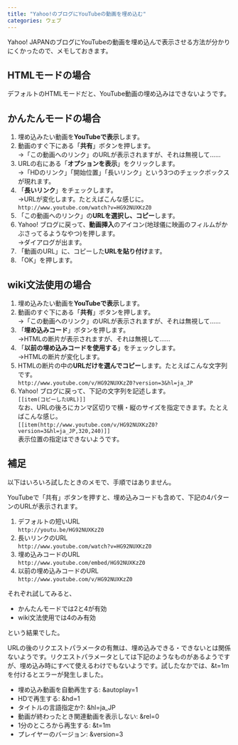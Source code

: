 ```yaml
---
title: "Yahoo!のブログにYouTubeの動画を埋め込む"
categories: ウェブ
---
```


Yahoo! JAPANのブログにYouTubeの動画を埋め込んで表示させる方法が分かりにくかったので、メモしておきます。

## HTMLモードの場合

デフォルトのHTMLモードだと、YouTube動画の埋め込みはできないようです。

## かんたんモードの場合

1. 埋め込みたい動画を**YouTubeで表示**します。
1. 動画のすぐ下にある「**共有**」ボタンを押します。  
   →「この動画へのリンク」のURLが表示されますが、それは無視して……
1. URLの右にある「**オプションを表示**」をクリックします。  
   →「HDのリンク」「開始位置」「長いリンク」という3つのチェックボックスが現れます。
1. 「**長いリンク**」をチェックします。  
   →URLが変化します。たとえばこんな感じに。  
   `http://www.youtube.com/watch?v=HG92NUXKzZ0`
1. 「この動画へのリンク」の**URLを選択し、コピー**します。
1. Yahoo! ブログに戻って、**動画挿入**のアイコン(地球儀に映画のフィルムがかぶさってるようなやつ)を押します。  
   →ダイアログが出ます。
1. 「動画のURL」に、コピーした**URLを貼り付け**ます。
1. 「OK」を押します。

## wiki文法使用の場合

1. 埋め込みたい動画を**YouTubeで表示**します。
1. 動画のすぐ下にある「**共有**」ボタンを押します。  
   →「この動画へのリンク」のURLが表示されますが、それは無視して……
1. 「**埋め込みコード**」ボタンを押します。  
   →HTMLの断片が表示されますが、それは無視して……
1. 「**以前の埋め込みコードを使用する**」をチェックします。  
   →HTMLの断片が変化します。
1. HTMLの断片の中の**URLだけを選んでコピー**します。たとえばこんな文字列です。  
   `http://www.youtube.com/v/HG92NUXKzZ0?version=3&hl=ja_JP`
1. Yahoo! ブログに戻って、下記の文字列を記述します。  
   `[[item(コピーしたURL)]]`  
   なお、URLの後ろにカンマ区切りで横・縦のサイズを指定できます。たとえばこんな感じ。  
   `[[item(http://www.youtube.com/v/HG92NUXKzZ0?version=3&hl=ja_JP,320,240)]]`  
   表示位置の指定はできないようです。

## 補足

以下はいろいろ試したときのメモで、手順ではありません。

YouTubeで「共有」ボタンを押すと、埋め込みコードも含めて、下記の4パターンのURLが表示されます。

1. デフォルトの短いURL  
   `http://youtu.be/HG92NUXKzZ0`
1. 長いリンクのURL  
   `http://www.youtube.com/watch?v=HG92NUXKzZ0`
1. 埋め込みコードのURL  
   `http://www.youtube.com/embed/HG92NUXKzZ0`
1. 以前の埋め込みコードのURL  
   `http://www.youtube.com/v/HG92NUXKzZ0`

それぞれ試してみると、

- かんたんモードでは2と4が有効
- wiki文法使用では4のみ有効

という結果でした。

URLの後のリクエストパラメータの有無は、埋め込みできる・できないとは関係ないようです。リクエストパラメータとしては下記のようなものがあるようですが、埋め込み時にすべて使えるわけでもないようです。試したなかでは、&t=1mを付けるとエラーが発生しました。

- 埋め込み動画を自動再生する: &autoplay=1
- HDで再生する: &hd=1
- タイトルの言語指定か?: &hl=ja_JP
- 動画が終わったとき関連動画を表示しない: &rel=0
- 1分のところから再生する: &t=1m
- プレイヤーのバージョン: &version=3
